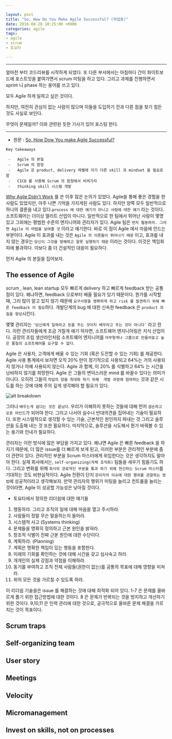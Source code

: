 ```yaml
---

layout: post 
title: "So, How Do You Make Agile Successful? (작업중)" 
date: 2016-08-28 10:25:00 +0900
categories: agile
tags:
- agile
- scrum
- 토요타

---
```


<hr/>

얼마전 부터 코드리뷰를 시작하게 되었다. 또 다른 부서에서는 아침마다 간이 화이트보드에 포스트잇을 붙여가면서 scrum 미팅을 하고 있다. 
그리고 과제를 진행하면서 sprint 니 phase 하는 용어를 쓰고 있다.

모두 Agile 하게 일하고 싶은 것이다.

하지만, 여전히 관심이 없는 사람이 많으며 이들을 도입하기 전과 다른 점을 찾기 힘든 것도 사실로 보인다.

무엇이 문제일까? 이와 관련된 듯한 기사가 있어 포스팅 한다.

<hr/>

-	원문 : [So, How Dow You make Agile Successful?](https://www.infoq.com/articles/how-make-agile-successful?utm_source=infoq&utm_medium=popular_widget&utm_campaign=popular_content_list&utm_content=homepage)

```
Key takeaways

 -   Agile 의 본질
 -   Scrum 의 함정
 -   Agile 은 product, delivery 레벨에 각기 다른 skill 과 mindset 을 필요로 함
 -   CICD 를 사용해 Scrum 의 함정에서 비켜가자
 -   thinking skill 시스템 개발
```

[Why Agile Didn't Work](https://www.infoq.com/articles/agile-didnt-work) 를 쓴 이후 많은 논의가 있었다. 
Agile을 통해 좋은 경험을 한 사람도 있었지만, 아주 나쁜 기억을 가지게된 사람도 있다. 
하지만 양쪽 모두 일반적으로 하나의 결론을 내고 있다.`process 에 대한 얘기가 아니고 사람에 대한 얘기` 라는 것이다.
소프트웨어는 더이상 엘리트 산업이 아니다. 일반적으로 한 팀에서 뛰어난 사람이 몇명 있고 그외에는 평범한 수준의 엔지니어와 관리자가 있다. 
Agile 팀은 `먼저 협동하라. 그러면 Agile 의 마법을 보여줄 것` 이라고 얘기한다. 
바로 이 점이 Agile 에서 마음에 안드는 부분이다. Agile 이 효과를 내는 것은 `Agile 의 이론들이 뛰어나기 때문` 이고, 
효과를 내지 않는 경우는 `당신이 그것을 방해하고 잘못 실행하기 때문` 이라는 것이다. 
이것은 책임회피에 불과하다. 이보다 좀 더 건설적인 대응이 필요하다.

먼저 Agile 의 본질을 집어보자.

The essence of Agile
-------------------

scrum , lean, lean startup 모두 빠르게 delivery 하고 빠르게 feedback 받는 공통 점이 있다.
왜냐하면, feedback 으로부터 배울 필요가 있기 때문이다.
뭔가를 시작할 때, 그리 많이 알고 있지 않기 때문에 `요구사항을 명확하게 하고 risk 를 발견하기 위해 빠른 feedback 이 필요`하다.
개발단계의 bug 에 대한 신속한 feedback 은  `product 의 질을 향상`시킨다.

몇몇 관리자는 `'당신에게 일하라고 돈을 주는 것이지 배우라고 주는 것이 아니다'` 라고 한다.
이런 관리자들에게 조금 거칠게 얘기 하자면,
소프트웨어 엔지니어링은 지식 산업이다. 
공장의 조립 생산라인처럼 소프트웨어 엔지니어를 `아무렇게나 그룹으로 만들어놓고 높은 품질의 소프트웨어를 요구할 수 없다`.

Agile 은 사용자, 고객에게 배울 수 있는 기회 (혹은 도전할 수 있는 기회) 를 제공한다.
Agile 사용 통계에서 보자면 오직 20% 만이 정기적으로 사용되고 64%는 거의 사용되지 않거나 아예 사용되지 않는다.
Agile 과 함께, 이 20% 를 식별하고 64% 는 시간을 낭비하지 않기를 희망한다.
Agile 은 그들의 변덕스러운 mind 를 바꿀수 있다는 의미가 아니다. 
오히려 그들이 `작업의 양을 최대화 하기 위해  개발 과정에 참여하는` 것과 같은 시도를 하는 것에 대해 주의 깊게 생각해야 할 필요가 있다.

![alt breakdown](https://cdn.infoq.com/statics_s1_20160823-0357/resource/articles/how-make-agile-successful/en/resources/21.jpg)

그러나 `배우는게 쉽다는 것은 끝났다`. 
우리가 이해하지 못하는 것들에 대해 먼저 `겸손하고 오픈 마인드`가 되어야 한다.
그리고 나서야 실수나 반대의견을 집어내는 기술이 필요하다. 
또한 시스템적으로 생각할 수 있는 기술, 근본적인 원인까지 파내는 것 그리고 솔루션을 도출해 내는 것 또한 필요하다.
마지막으로, 솔루션을 시도해서 뭔가 바꿔볼 수 있는 용기와 인내가 필요하다.

관리자는 이런 방식에 많은 부담을 가지고 있다. 
왜냐면 Agile 은 빠른 feedback 을 하지기 때문에, 더 많은 issue를 더 빠르게 보게 된고, 이러한 부분은 관리적인 부분에 좀 더 관련이 있다.
관리적인 부분을 Scrum 마스터에게 위임한다는 것은 생각하지도 말아야 한다.
실제 회사에서는, `self-organizing(자체 조직화)` 팀들을 세우기 힘들기도 하다.
그리고 변화를 위해 `회사의 관료적인 부분을 통과 하기 위해 헌신하는 Scrum 마스터`를 기대하는 것도 비현실적이다.
Agile 전환이 단지 `관리자의 이슈에 대한 행위를 관찰하는 방법`에 성공적이라고 생각해보자.
만약 관리자의 행위가 미팅을 늘리고 컨트롤을 늘리는 것이라면, Agile 이 성공할 가능성은 낮아질 것이다.

 * 토요타에서 정의한 리더쉽에 대한 얘기들
 
 1. 행동하라. 그리고 조직의 일에 대해 마음을 열고 주시하라.
 2. 사람들이 정말 무슨 말을하는지 들어라.
 3. 시스템적 사고 (Systems thinking)
 4. 문제들을 명확히 정의하고 근본 원인을 밝혀라.
 5. 창조적 식별이 진짜 근본 원인에 대한 수단이다. 
 6. 계획하라. (Planning)
 7. 계획은 명확한 책임이 있는 행동을 포함한다.
 8. 미래의 기회를 확인하는 것에 대해 시간을 갖고 심사숙고 하라.
 9. 개개인의 실제 강점과 약점을 이해하라.
 10. 동기를 부여하고 조직 전체 사람들(권한이 없는)를 공통의 목표에 대해 영향을 미쳐라.
 11. 위의 모든 것을 가르칠 수 있도록 하라.
 
이 리더쉽 기술을은 issue 를 해결하는 것에 대해 최적화 되어 있다. 1-7 은 문제를 올바르게 풀기 위한 접근방법에 대한 것이다.
 8 은 문제가 반복되는 것을 방지하고 개선하기 위한 것이다. 9,10,11 은 인력 관리에 대한 것으로, 궁극적으로 올바른 문제 해결을 가르치는 것이 목표이다.
 

Scrum traps
-----------

Self-organizing team
--------------------

User story
----------

Meetings
--------

Velocity
--------

Micromanagement
---------------

Invest on skills, not on processes
----------------------------------
